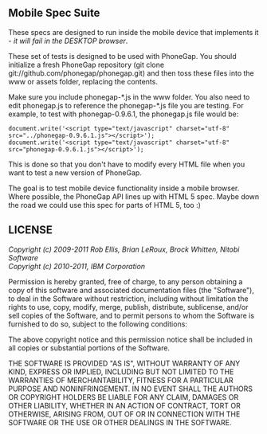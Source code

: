 ## Mobile Spec Suite ##

These specs are designed to run inside the mobile device that implements it - _it will fail in the DESKTOP browser_.

These set of tests is designed to be used with PhoneGap. You should initialize a fresh PhoneGap repository (git clone 
git://github.com/phonegap/phonegap.git) and then toss these files into the www or assets folder, replacing the
contents. 

Make sure you include phonegap-\*.js in the www folder.  You also need to edit phonegap.js to reference the phonegap-\*.js file you are testing.
For example, to test with phonegap-0.9.6.1, the phonegap.js file would be:

    document.write('<script type="text/javascript" charset="utf-8" src="../phonegap-0.9.6.1.js"></script>');
    document.write('<script type="text/javascript" charset="utf-8" src="phonegap-0.9.6.1.js"></script>');

This is done so that you don't have to modify every HTML file when you want to test a new version of PhoneGap.

The goal is to test mobile device functionality inside a mobile browser.
Where possible, the PhoneGap API lines up with HTML 5 spec. Maybe down
the road we could use this spec for parts of HTML 5, too :)


LICENSE
---

_Copyright (c) 2009-2011 Rob Ellis, Brian LeRoux, Brock Whitten, Nitobi Software_  
_Copyright (c) 2010-2011, IBM Corporation_

Permission is hereby granted, free of charge, to any person obtaining
a copy of this software and associated documentation files (the
"Software"), to deal in the Software without restriction, including
without limitation the rights to use, copy, modify, merge, publish,
distribute, sublicense, and/or sell copies of the Software, and to
permit persons to whom the Software is furnished to do so, subject to
the following conditions:

The above copyright notice and this permission notice shall be included
in all copies or substantial portions of the Software.

THE SOFTWARE IS PROVIDED "AS IS", WITHOUT WARRANTY OF ANY KIND,
EXPRESS OR IMPLIED, INCLUDING BUT NOT LIMITED TO THE WARRANTIES OF
MERCHANTABILITY, FITNESS FOR A PARTICULAR PURPOSE AND NONINFRINGEMENT.
IN NO EVENT SHALL THE AUTHORS OR COPYRIGHT HOLDERS BE LIABLE FOR ANY
CLAIM, DAMAGES OR OTHER LIABILITY, WHETHER IN AN ACTION OF CONTRACT,
TORT OR OTHERWISE, ARISING FROM, OUT OF OR IN CONNECTION WITH THE
SOFTWARE OR THE USE OR OTHER DEALINGS IN THE SOFTWARE.